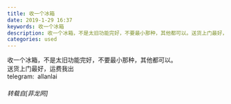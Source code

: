 ```yaml
---
title: 收一个冰箱
date: 2019-1-29 16:37
keywords: 收一个冰箱
description: 收一个冰箱，不是太旧功能完好，不要最小那种，其他都可以。送货上门最好，运费我出telegram:  allanlai
categories: used
---
```

<td class="t_f" id="postmessage_2843828">

收一个冰箱，不是太旧功能完好，不要最小那种，其他都可以。<br/>
送货上门最好，运费我出<br/>
telegram:  allanlai</td>
###### 转载自[菲龙网]